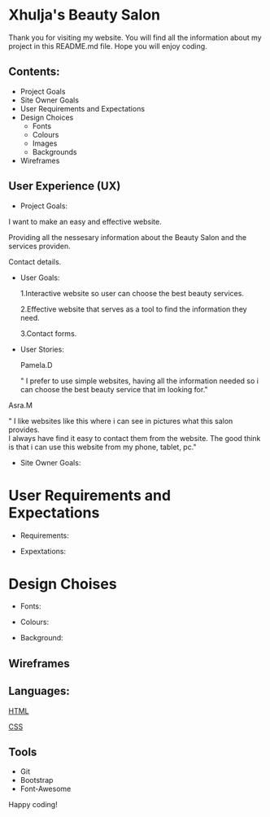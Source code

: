 
<!-- Headings-->
# Xhulja's Beauty Salon

Thank you for visiting my website. You will find all the information about my project in this README.md file.
Hope you will enjoy coding.

## Contents:
* Project Goals
* Site Owner Goals
* User Requirements and Expectations 
* Design Choices 
  * Fonts
   * Colours
   * Images
   * Backgrounds
 * Wireframes

## User Experience (UX)

* Project Goals: 
  
I want to make an easy and effective website.

Providing all the nessesary information about the Beauty Salon and the services providen.

Contact details.








* User Goals:
  
  1.Interactive website so user can choose the best beauty services.

  2.Effective website that serves as a tool to find the information they need.

  3.Contact forms.









* User Stories:
  
  Pamela.D 

  " I prefer to use simple websites,
   having all the information needed so i can choose the best beauty service that im looking for."


Asra.M 

" I like websites like this where i can see in pictures what this salon provides.    
I always have find it easy to contact them from the website.
The good think is that i can use this website from my phone, tablet, pc."







* Site Owner Goals:






# User Requirements and Expectations

* Requirements:









* Expextations:





# Design Choises

* Fonts:


* Colours:
* Background:

## Wireframes




## Languages:

[HTML](https://en.wikipedia.org/wiki/HTML5)


[CSS](https://www.w3.org/Style/CSS/Overview.en.html)



## Tools 
* Git
* Bootstrap
* Font-Awesome




Happy coding!
